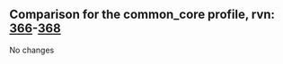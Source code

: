 ## Comparison for the common_core profile, rvn: [366](https://github.com/PRO100KatYT/FortniteProfileRevisions/tree/main/profiles/common_core/366%20common_core.json)-[368](https://github.com/PRO100KatYT/FortniteProfileRevisions/tree/main/profiles/common_core/368%20common_core.json)

No changes
